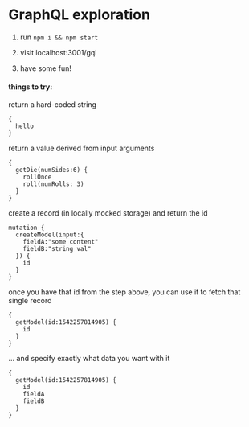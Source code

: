 # GraphQL exploration

1. run ```npm i && npm start```

2. visit localhost:3001/gql

3. have some fun!

#### things to try: 

return a hard-coded string
```
{
  hello
}
```


return a value derived from input arguments
```
{
  getDie(numSides:6) {
    rollOnce
    roll(numRolls: 3)
  }
}
```

create a record (in locally mocked storage) and return the id
```
mutation {
  createModel(input:{
    fieldA:"some content"
    fieldB:"string val"
  }) {
    id
  }
}
```

once you have that id from the step above, you can use it to fetch that single record
```
{
  getModel(id:1542257814905) {
    id
  }
}
```

... and specify exactly what data you want with it
```
{
  getModel(id:1542257814905) {
    id
    fieldA
    fieldB
  }
}
```
